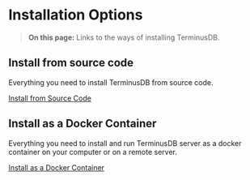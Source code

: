 # Installation Options

<div class="tdb-bgi tdb-landing-bg"></div>

> **On this page:** Links to the ways of installing TerminusDB.

## Install from source code

Everything you need to install TerminusDB from source code.   

[Install from Source Code](install/install-from-source-code)

## Install as a Docker Container

Everything you need to install and run TerminusDB server as a docker container on your computer or on a remote server.

[Install as a Docker Container](install/install-as-a-docker-container)
